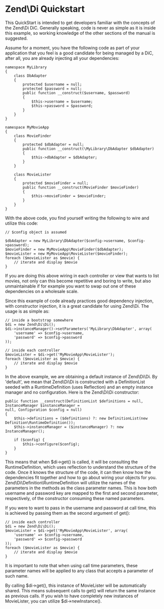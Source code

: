 # Zend\\Di Quickstart

This QuickStart is intended to get developers familiar with the concepts of the Zend\\Di DiC.
Generally speaking, code is never as simple as it is inside this example, so working knowledge of
the other sections of the manual is suggested.

Assume for a moment, you have the following code as part of your application that you feel is a good
candidate for being managed by a DiC, after all, you are already injecting all your dependencies:

``` sourceCode
namespace MyLibrary
{
    class DbAdapter
    {
        protected $username = null;
        protected $password = null;
        public function __construct($username, $password)
        {
            $this->username = $username;
            $this->password = $password;
        }
    }
}

namespace MyMovieApp
{
    class MovieFinder
    {
        protected $dbAdapter = null;
        public function __construct(\MyLibrary\DbAdapter $dbAdapter)
        {
            $this->dbAdapter = $dbAdapter;
        }
    }

    class MovieLister
    {
        protected $movieFinder = null;
        public function __construct(MovieFinder $movieFinder)
        {
            $this->movieFinder = $movieFinder;
        }
    }
}
```

With the above code, you find yourself writing the following to wire and utilize this code:

``` sourceCode
// $config object is assumed

$dbAdapter = new MyLibrary\DbAdapter($config->username, $config->password);
$movieFinder = new MyMovieApp\MovieFinder($dbAdapter);
$movieLister = new MyMovieApp\MovieLister($movieFinder);
foreach ($movieLister as $movie) {
    // iterate and display $movie
}
```

If you are doing this above wiring in each controller or view that wants to list movies, not only
can this become repetitive and boring to write, but also unmaintainable if for example you want to
swap out one of these dependencies on a wholesale scale.

Since this example of code already practices good dependency injection, with constructor injection,
it is a great candidate for using Zend\\Di. The usage is as simple as:

``` sourceCode
// inside a bootstrap somewhere
$di = new Zend\Di\Di();
$di->instanceManager()->setParameters('MyLibrary\DbAdapter', array(
    'username' => $config->username,
    'password' => $config->password
));

// inside each controller
$movieLister = $di->get('MyMovieApp\MovieLister');
foreach ($movieLister as $movie) {
    // iterate and display $movie
}
```

In the above example, we are obtaining a default instance of Zend\\Di\\Di. By 'default', we mean
that Zend\\Di\\Di is constructed with a DefinitionList seeded with a RuntimeDefinition (uses
Reflection) and an empty instance manager and no configuration. Here is the Zend\\Di\\Di
constructor:

``` sourceCode
public function __construct(DefinitionList $definitions = null, InstanceManager $instanceManager =
null, Configuration $config = null)
{
    $this->definitions = ($definitions) ?: new DefinitionList(new Definition\RuntimeDefinition());
    $this->instanceManager = ($instanceManager) ?: new InstanceManager();

    if ($config) {
        $this->configure($config);
    }
}
```

This means that when $di-&gt;get() is called, it will be consulting the RuntimeDefinition, which
uses reflection to understand the structure of the code. Once it knows the structure of the code, it
can then know how the dependencies fit together and how to go about wiring your objects for you.
Zend\\Di\\Definition\\RuntimeDefinition will utilize the names of the parameters in the methods as
the class parameter names. This is how both username and password key are mapped to the first and
second parameter, respectively, of the constructor consuming these named parameters.

If you were to want to pass in the username and password at call time, this is achieved by passing
them as the second argument of get():

``` sourceCode
// inside each controller
$di = new Zend\Di\Di();
$movieLister = $di->get('MyMovieApp\MovieLister', array(
    'username' => $config->username,
    'password' => $config->password
));
foreach ($movieLister as $movie) {
    // iterate and display $movie
}
```

It is important to note that when using call time parameters, these parameter names will be applied
to any class that accepts a parameter of such name.

By calling $di-&gt;get(), this instance of MovieLister will be automatically shared. This means
subsequent calls to get() will return the same instance as previous calls. If you wish to have
completely new instances of MovieLister, you can utilize $di-&gt;newInstance().
